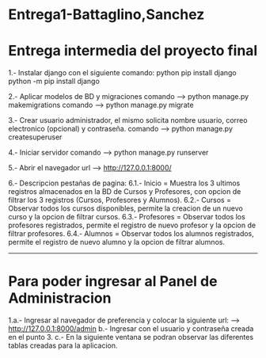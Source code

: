 # Entrega1-Battaglino,Sanchez
 # Entrega intermedia del proyecto final
1.- Instalar django con el siguiente comando:
  python pip install django
  python -m pip install django

2.- Aplicar modelos de BD y migraciones
  comando --> python manage.py makemigrations
  comando --> python manage.py migrate

3.- Crear usuario administrador, el mismo solicita nombre usuario, correo electronico (opcional) y contraseña.
  comando --> python manage.py createsuperuser

4.- Iniciar servidor
  comando --> python manage.py runserver
  
5.- Abrir el navegador 
  url --> http://127.0.0.1:8000/
  
6.- Descripcion pestañas de pagina:
    6.1.- Inicio = Muestra los 3 ultimos registros almacenados en la BD de Cursos y Profesores, con opcion de filtrar los 3 registros (Cursos, Profesores y               Alumnos).
    6.2.- Cursos = Observar todos los cursos disponibles, permite la creacion de un nuevo curso y la opcion de filtrar cursos.
    6.3.- Profesores = Observar todos los profesores registrados, permite el registro de nuevo profesor y la opcion de filtrar profesores.
    6.4.- Alumnos = Observar todos los alumnos registrados, permite el registro de nuevo alumno y la opcion de filtrar alumnos. 

----------------------------------------------------------------------------------------------------------------------------------------------
# Para poder ingresar al Panel de Administracion
1.a.- Ingresar al navegador de preferencia y colocar la siguiente url:
      --> http://127.0.0.1:8000/admin
  b.- Ingresar con el usuario y contraseña creada en el punto 3.
  c.- En la siguiente ventana se podran observar las diferentes tablas creadas para la aplicacion.
